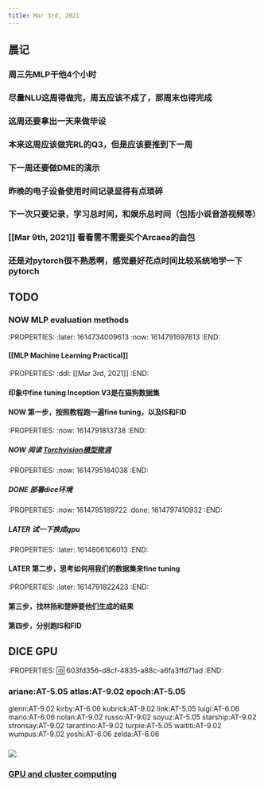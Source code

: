 ```yaml
---
title: Mar 3rd, 2021
---
```


## 晨记
### 周三先MLP干他4个小时
### 尽量NLU这周得做完，周五应该不成了，那周末也得完成
### 这周还要拿出一天来做毕设
### 本来这周应该做完RL的Q3，但是应该要推到下一周
### 下一周还要做DME的演示
### 昨晚的电子设备使用时间记录显得有点琐碎
### 下一次只要记录，学习总时间，和娱乐总时间（包括小说音游视频等）
### [[Mar 9th, 2021]] 看看需不需要买个Arcaea的曲包
### 还是对pytorch很不熟悉啊，感觉最好花点时间比较系统地学一下pytorch
#### [](https://pytorch.apachecn.org/docs/1.0/)
## TODO
### NOW MLP evaluation methods
:PROPERTIES:
:later: 1614734009613
:now: 1614791697613
:END:
#### [[MLP Machine Learning Practical]]
####
:PROPERTIES:
:ddl: [[Mar 3rd, 2021]]
:END:
#### 印象中fine tuning Inception V3是在猫狗数据集
#### NOW 第一步，按照教程跑一遍fine tuning，以及IS和FID
:PROPERTIES:
:now: 1614791813738
:END:
##### NOW 阅读 [Torchvision模型微调](https://pytorch.apachecn.org/docs/1.0/finetuning_torchvision_models_tutorial.html)
:PROPERTIES:
:now: 1614795184038
:END:
##### DONE 部署dice环境
:PROPERTIES:
:now: 1614795189722
:done: 1614797410932
:END:
##### LATER 试一下换成gpu
:PROPERTIES:
:later: 1614806106013
:END:
#### LATER 第二步，思考如何用我们的数据集来fine tuning
:PROPERTIES:
:later: 1614791822423
:END:
#### 第三步，找林扬和楚婷要他们生成的结果
#### 第四步，分别跑IS和FID
## DICE GPU
:PROPERTIES:
:id: 603fd356-d8cf-4835-a88c-a6fa3ffd71ad
:END:
### ariane:AT-5.05	atlas:AT-9.02	epoch:AT-5.05
glenn:AT-9.02	kirby:AT-6.06	kubrick:AT-9.02
link:AT-5.05	luigi:AT-6.06	mario:AT-6.06
nolan:AT-9.02	russo:AT-9.02	soyuz:AT-5.05
starship:AT-9.02	stronsay:AT-9.02	tarantino:AT-9.02
turpie:AT-5.05	waititi:AT-9.02	wumpus:AT-9.02
yoshi:AT-6.06	zelda:AT-6.06
### ![](https://gitee.com/zhang-weijian-97/pic-go-bed/raw/master/assets/20210303182037.png)
### [GPU and cluster computing](http://computing.help.inf.ed.ac.uk/cluster-computing)
##
##